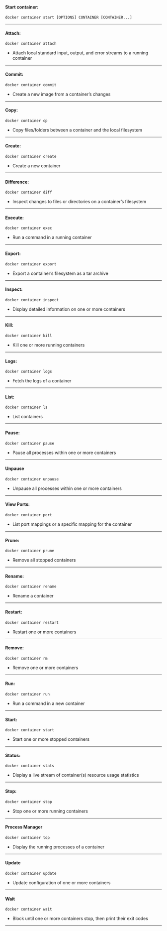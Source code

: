  #### Start container:
 ``` docker container start [OPTIONS] CONTAINER [CONTAINER...] ```
 
 ---
 #### Attach:
```docker container attach```
 - Attach local standard input, output, and error streams to a running container
 ---
 #### Commit:
```docker container commit```
 - 	Create a new image from a container’s changes
 ---
 #### Copy:
```docker container cp```
 - 	Copy files/folders between a container and the local filesystem
 ---
 #### Create:
```docker container create	```
 - 	Create a new container
 ---
 #### Difference:
```docker container diff```	
 - 	Inspect changes to files or directories on a container’s filesystem
 ---
 #### Execute:
```docker container exec```	
 - 	Run a command in a running container
 ---
 #### Export:
```docker container export```	
 - 	Export a container’s filesystem as a tar archive
 ---
 #### Inspect:
```docker container inspect```	
 - 	Display detailed information on one or more containers
 ---
 #### Kill:
```docker container kill```	
 - 	Kill one or more running containers
 ---
 #### Logs:
```docker container logs```	
 - 	Fetch the logs of a container
 ---
 #### List:
```docker container ls```	
 - 	List containers
 ---
 #### Pause:
```docker container pause```	
 - 	Pause all processes within one or more containers
 ---
 #### Unpause
```docker container unpause```	
 - 	Unpause all processes within one or more containers
 ---
 #### View Ports:
```docker container port```	
 - 	List port mappings or a specific mapping for the container
 ---
 #### Prune:
```docker container prune```	
 - 	Remove all stopped containers
 ---
 #### Rename:
```docker container rename```	
 - 	Rename a container
 ---
 #### Restart:
```docker container restart```	
 - 	Restart one or more containers
 ---
 #### Remove:
```docker container rm```	
 - 	Remove one or more containers
 ---
 #### Run:
```docker container run```	
 - 	Run a command in a new container
 ---
 #### Start:
```docker container start```	
 - 	Start one or more stopped containers
 ---
 #### Status:
```docker container stats```	
 - 	Display a live stream of container(s) resource usage statistics
 ---
 #### Stop:
```docker container stop```	
 - 	Stop one or more running containers
 ---
 #### Process Manager
```docker container top```	
 - 	Display the running processes of a container
 ---
 #### Update
```docker container update```	
 - 	Update configuration of one or more containers
 ---
 #### Wait
```docker container wait```	
 - 	Block until one or more containers stop, then print their exit codes
 ---
 
 
